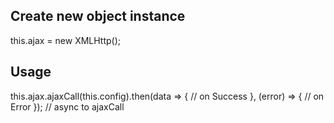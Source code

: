 ## Create new object instance
this.ajax = new XMLHttp();

## Usage

this.ajax.ajaxCall(this.config).then(data => {
   // on Success
  }, (error) => {
  // on Error
  });
// async to ajaxCall
